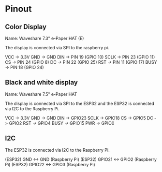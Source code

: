 # Pinout
## Color Display
Name: Waveshare 7.3" e-Paper HAT (E)

The display is connected via SPI to the raspberry pi.

VCC -> 3.3V
GND -> GND
DIN -> PIN 19 (GPIO 10)
SCLK -> PIN 23 (GPIO 11)
CS -> PIN 24 (GPIO 8)
DC -> PIN 22 (GPIO 25)
RST -> PIN 11 (GPIO 17)
BUSY -> PIN 18 (GPIO 24)

## Black and white display
Name: Waveshare 7.5" e-Paper HAT

The display is connected via SPI to the ESP32 and the ESP32 is connected via I2C to the Raspberry Pi.

VCC -> 3.3V
GND -> GND
DIN -> GPIO23
SCLK -> GPIO18
CS -> GPIO5
DC -> GPIO2
RST -> GPIO4
BUSY -> GPIO15
PWR -> GPIO0

## I2C
The ESP32 is connected via I2C to the Raspberry Pi.

(ESP32) GND <-> GND (Raspberry Pi)
(ESP32) GPIO21 <-> GPIO2 (Raspberry Pi)
(ESP32) GPIO22 <-> GPIO3 (Raspberry Pi)